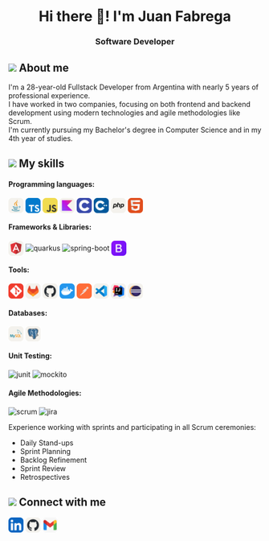<h1 align="center"> Hi there 👋! I'm Juan Fabrega </h1>
<h3 align="center"> Software Developer </h3>

## <picture><img src = "https://media.giphy.com/media/jdPMeyv9rn0hZHh8n9/giphy.gif" width = 70px></picture> About me
I'm a 28-year-old Fullstack Developer from Argentina with nearly 5 years of professional experience.  
I have worked in two companies, focusing on both frontend and backend development using modern technologies and agile methodologies like Scrum.
</br>
I'm currently pursuing my Bachelor's degree in Computer Science and in my 4th year of studies.

## <picture><img src = "https://media.giphy.com/media/kL3ZvNKk4hyR1B8hVt/giphy.gif" width = 70px></picture> My skills
#### Programming languages:
<p>
  <img align="center" src="https://github.com/tandpfun/skill-icons/blob/main/icons/Java-Light.svg" alt="java" height="30" width="30" />
  <img align="center" src="https://github.com/tandpfun/skill-icons/blob/main/icons/TypeScript.svg" alt="TypeScript" height="30" width="30" />
  <img align="center" src="https://github.com/tandpfun/skill-icons/blob/main/icons/JavaScript.svg" alt="javascript" height="30" width="30" />
  <img align="center" src="https://github.com/tandpfun/skill-icons/blob/main/icons/Kotlin-Light.svg" alt="kotlin" height="30" width="30" />
  <img align="center" src="https://github.com/tandpfun/skill-icons/blob/main/icons/C.svg" alt="c" height="30" width="30" />
  <img align="center" src="https://github.com/tandpfun/skill-icons/blob/main/icons/CPP.svg" alt="cpp" height="30" width="30" />
  <img align="center" src="https://github.com/tandpfun/skill-icons/blob/main/icons/PHP-Light.svg" alt="php" height="30" width="30" />  
  <img align="center" src="https://github.com/tandpfun/skill-icons/blob/main/icons/HTML.svg" alt="html" height="30" width="30" />
</p>

#### Frameworks & Libraries:
<p>
  <img align="center" src="https://github.com/tandpfun/skill-icons/blob/main/icons/Angular-Light.svg" alt="angular" height="30" width="30" />
  <img align="center" src="https://quarkus.io/assets/images/brand/quarkus_icon_1024px_default.png" alt="quarkus" height="30" width="30" />
  <img align="center" src="https://cdn.worldvectorlogo.com/logos/spring-boot-1.svg" alt="spring-boot" height="30" width="30" /> 
  <img align="center" src="https://github.com/tandpfun/skill-icons/blob/main/icons/Bootstrap.svg" alt="bootstrap" height="30" width="30" /> 
</p>

#### Tools:
<p>
  <img align="center" src="https://github.com/tandpfun/skill-icons/blob/main/icons/Git.svg" alt="git" height="30" width="30" />
  <img align="center" src="https://github.com/tandpfun/skill-icons/blob/main/icons/GitLab-Light.svg" alt="gitlab" height="30" width="30" />
  <img align="center" src="https://github.com/tandpfun/skill-icons/blob/main/icons/Github-Light.svg" alt="github" height="30" width="30" />
  <img align="center" src="https://github.com/tandpfun/skill-icons/blob/main/icons/Docker.svg" alt="github" height="30" width="30" />
  <img align="center" src="https://github.com/tandpfun/skill-icons/blob/main/icons/Postman.svg" alt="postman" height="30" width="30" />
  <img align="center" src="https://github.com/tandpfun/skill-icons/blob/main/icons/VSCode-Light.svg" alt="vscode" height="30" width="30" />
  <img align="center" src="https://github.com/tandpfun/skill-icons/blob/main/icons/Idea-Light.svg" alt="intellijidea" height="30" width="30" /> 
  <img align="center" src="https://github.com/tandpfun/skill-icons/blob/main/icons/Eclipse-Light.svg" alt="eclipse" height="30" width="30" /> 
</p>

#### Databases:
<p>
  <img align="center" src="https://github.com/tandpfun/skill-icons/blob/main/icons/MySQL-Light.svg" alt="git" height="30" width="30" />
  <img align="center" src="https://github.com/tandpfun/skill-icons/blob/main/icons/PostgreSQL-Light.svg" alt="postgreSQL" height="30" width="30" />
</p>

#### Unit Testing:
<p>
  <img align="center" src="https://img.shields.io/badge/JUnit-25A162?style=flat&logo=JUnit5&logoColor=white" alt="junit" height="20" />
  <img align="center" src="https://img.shields.io/badge/Mockito-4B8BBE?style=flat&logo=mockito&logoColor=white" alt="mockito" height="20" />
</p>

#### Agile Methodologies:
<p>
  <img align="center" src="https://img.shields.io/badge/Scrum-6DB33F?style=flat&logo=scrumalliance&logoColor=white" alt="scrum" height="20" />
  <img align="center" src="https://img.shields.io/badge/Jira-0052CC?style=flat&logo=jira&logoColor=white" alt="jira" height="20" />
</p>
<p>
  Experience working with sprints and participating in all Scrum ceremonies:
  <ul>
    <li>Daily Stand-ups</li>
    <li>Sprint Planning</li>
    <li>Backlog Refinement</li>
    <li>Sprint Review</li>
    <li>Retrospectives</li>
  </ul>
</p>


<!--## <picture><img src = "https://media.giphy.com/media/S5sbwuhBgH8LGMnwqg/giphy.gif" width = 100px></picture> Connect with me-->
## <picture><img src = "https://raw.githubusercontent.com/ShahriarShafin/ShahriarShafin/main/Assets/handshake.gif" width = 100px></picture> Connect with me
<p>
  <a href="https://linkedin.com/in/juanignaciofabrega/" target="blank"><img align="center" src="https://github.com/tandpfun/skill-icons/blob/main/icons/LinkedIn.svg" alt="juanignaciofabrega" height="30" width="30" /></a>
  <a href="https://github.com/juanifabrega" target="blank"><img align="center" src="https://github.com/tandpfun/skill-icons/blob/main/icons/Github-Light.svg" alt="juanifabrega" height="30" width="30" /></a>
  <a href="mailto:juanifabrega1997@gmail.com" target="blank"><img align="center" src="https://github.com/tandpfun/skill-icons/blob/main/icons/Gmail-Light.svg" alt="juanifabrega" height="30" width="30" /></a>
</p>
